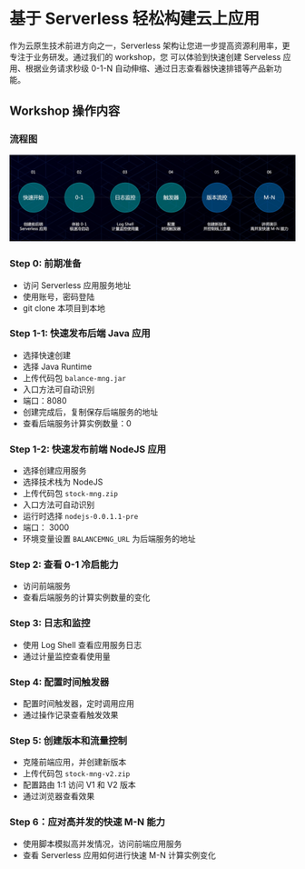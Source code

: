 # 基于 Serverless 轻松构建云上应用

作为云原生技术前进方向之一，Serverless 架构让您进一步提高资源利用率，更专注于业务研发。通过我们的 workshop，您
可以体验到快速创建 Serveless 应用、根据业务请求秒级 0-1-N 自动伸缩、通过日志查看器快速排错等产品新功能。

## Workshop 操作内容

### 流程图

![pic](kc-sas.jpg)

### Step 0: 前期准备

- 访问 Serverless 应用服务地址
- 使用账号，密码登陆
- git clone 本项目到本地


### Step 1-1: 快速发布后端 Java 应用

- 选择快速创建
- 选择 Java Runtime
- 上传代码包 `balance-mng.jar`
- 入口方法可自动识别
- 端口：8080
- 创建完成后，复制保存后端服务的地址
- 查看后端服务计算实例数量：0

### Step 1-2: 快速发布前端 NodeJS 应用

- 选择创建应用服务
- 选择技术栈为 NodeJS
- 上传代码包 `stock-mng.zip`
- 入口方法可自动识别
- 运行时选择 `nodejs-0.0.1.1-pre`
- 端口： 3000
- 环境变量设置 `BALANCEMNG_URL` 为后端服务的地址

### Step 2: 查看 0-1 冷启能力

- 访问前端服务
- 查看后端服务的计算实例数量的变化

### Step 3: 日志和监控

- 使用 Log Shell 查看应用服务日志
- 通过计量监控查看使用量

### Step 4: 配置时间触发器

- 配置时间触发器，定时调用应用
- 通过操作记录查看触发效果

### Step 5: 创建版本和流量控制

- 克隆前端应用，并创建新版本
- 上传代码包 `stock-mng-v2.zip`
- 配置路由 1:1 访问 V1 和 V2 版本
- 通过浏览器查看效果

### Step 6：应对高并发的快速 M-N 能力

- 使用脚本模拟高并发情况，访问前端应用服务
- 查看 Serverless 应用如何进行快速 M-N 计算实例变化

